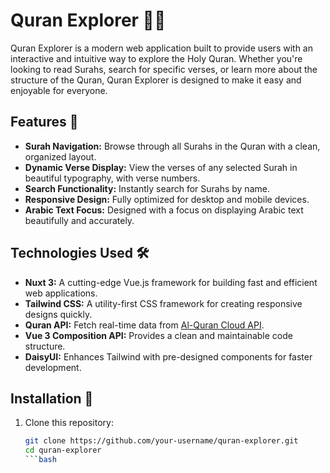 # Quran Explorer 🌙📖

Quran Explorer is a modern web application built to provide users with an interactive and intuitive way to explore the Holy Quran. Whether you're looking to read Surahs, search for specific verses, or learn more about the structure of the Quran, Quran Explorer is designed to make it easy and enjoyable for everyone.

## Features 🚀

- **Surah Navigation:** Browse through all Surahs in the Quran with a clean, organized layout.
- **Dynamic Verse Display:** View the verses of any selected Surah in beautiful typography, with verse numbers.
- **Search Functionality:** Instantly search for Surahs by name.
- **Responsive Design:** Fully optimized for desktop and mobile devices.
- **Arabic Text Focus:** Designed with a focus on displaying Arabic text beautifully and accurately.

## Technologies Used 🛠️

- **Nuxt 3:** A cutting-edge Vue.js framework for building fast and efficient web applications.
- **Tailwind CSS:** A utility-first CSS framework for creating responsive designs quickly.
- **Quran API:** Fetch real-time data from [Al-Quran Cloud API](http://api.alquran.cloud/).
- **Vue 3 Composition API:** Provides a clean and maintainable code structure.
- **DaisyUI:** Enhances Tailwind with pre-designed components for faster development.

## Installation 🔧

1. Clone this repository:
   ```bash
   git clone https://github.com/your-username/quran-explorer.git
   cd quran-explorer
   ```bash
